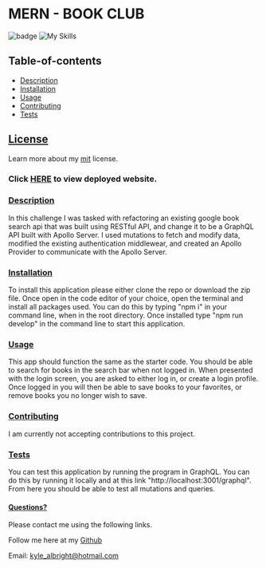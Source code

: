  # MERN - BOOK CLUB
  ![badge](https://img.shields.io/badge/License-mit-blueviolet.svg) 
  ![My Skills](https://skillicons.dev/icons?i=js,react,bootstrap,express,nodejs,graphql,mongodb,apollo,heroku,github&theme=dark)
  
   
  
  
  ## Table-of-contents

* [Description](#Description)
* [Installation](#Installation)
* [Usage](#Usage)
* [Contributing](#Contributing)
* [Tests](#Tests)

 ## [License](#table-of-contents)
Learn more about my [mit](https://choosealicense.com/licenses/mit) license. 

### Click [HERE](https://search-for-books.herokuapp.com/) to view deployed website. 

### [Description](#table-of-contents)
In this challenge I was tasked with refactoring an existing google book search api that was built using RESTful API, and change it to be a GraphQL API built with Apollo Server. I used mutations to fetch and modify data, modified the existing authentication middlewear, and created an Apollo Provider to communicate with the Apollo Server. 



### [Installation](#table-of-contents)
To install this application please either clone the repo or download the zip file. Once open in the code editor of your choice, open the terminal and install all packages used. You can do this by typing "npm i" in your command line, when in the root directory. Once installed type "npm run develop" in the command line to start this application. 



### [Usage](#table-of-contents)
This app should function the same as the starter code. You should be able to search for books in the search bar when not logged in. When presented with the login screen, you are asked to either log in, or create a login profile. Once logged in you will then be able to save books to your favorites, or remove books you no longer wish to save. 



### [Contributing](#table-of-contents)
I am currently not accepting contributions to this project.



### [Tests](#table-of-contents)
You can test this application by running the program in GraphQL. You can do this by running it locally and at this link "http://localhost:3001/graphql". From here you should be able to test all mutations and queries. 




#### [Questions?](#table-of-contents)
Please contact me using the following links.

Follow me here at my [Github](https://github.com/KyleAlbright) 

Email: kyle_albright@hotmail.com



